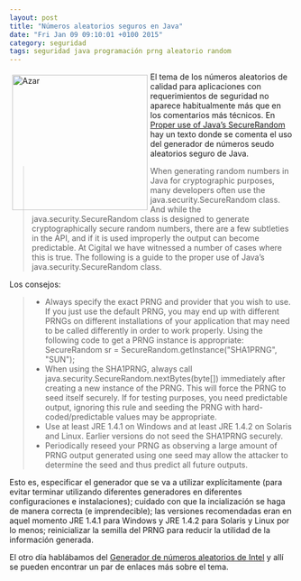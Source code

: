 ```yaml
---
layout: post
title: "Números aleatorios seguros en Java"
date: "Fri Jan 09 09:10:01 +0100 2015"
category: seguridad
tags: seguridad java programación prng aleatorio random 
---
```



<a href="https://www.flickr.com/photos/44124419077@N01/152110645/" title="Bolas en el bombo"><img src="https://farm1.staticflickr.com/49/152110645_43aafcb33c_m.jpg" width="240"  alt="Azar" style="float:left; margin:5px"></a>

El tema de los números aleatorios de calidad para aplicaciones con requerimientos de seguridad no aparece habitualmente más que en los comentarios más técnicos. En [Proper use of Java’s SecureRandom](http://www.cigital.com/justice-league-blog/2009/08/14/proper-use-of-javas-securerandom/) hay un texto donde se comenta el uso del generador de números seudo aleatorios seguro de Java.

>When generating random numbers in Java for cryptographic purposes, many developers often use the java.security.SecureRandom class. And while the java.security.SecureRandom class is designed to generate cryptographically secure random numbers, there are a few subtleties in the API, and if it is used improperly the output can become predictable. At Cigital we have witnessed a number of cases where this is true. The following is a guide to the proper use of Java’s java.security.SecureRandom class.

Los consejos:

> * Always specify the exact PRNG and provider that you wish to use. If you just use the default PRNG, you may end up with different PRNGs on different installations of your application that may need to be called differently in order to work properly. Using the following code to get a PRNG instance is appropriate: SecureRandom sr = SecureRandom.getInstance("SHA1PRNG", "SUN");
> * When using the SHA1PRNG, always call java.security.SecureRandom.nextBytes(byte[]) immediately after creating a new instance of the PRNG. This will force the PRNG to seed itself securely. If for testing purposes, you need predictable output, ignoring this rule and seeding the PRNG with hard-coded/predictable values may be appropriate.  
> * Use at least JRE 1.4.1 on Windows and at least JRE 1.4.2 on Solaris and Linux. Earlier versions do not seed the SHA1PRNG securely.  
> * Periodically reseed your PRNG as observing a large amount of PRNG output generated using one seed may allow the attacker to determine the seed and thus predict all future outputs.

Esto es, especificar el generador que se va a utilizar explícitamente (para evitar terminar utilizando diferentes generadores en diferentes configuraciones e instalaciones); cuidado con que la incialización se haga de manera correcta (e imprendecible); las versiones recomendadas eran en aquel momento JRE 1.4.1 para Windows y JRE 1.4.2 para Solaris y Linux por lo menos; reinicializar la semilla del PRNG para reducir la utilidad de la información generada.  

El otro día hablábamos del [Generador de números aleatorios de Intel](http://fernand0.github.io/Generador-Numeros-Aleatorios-Intel/) y allí se pueden encontrar un par de enlaces más sobre el tema.
